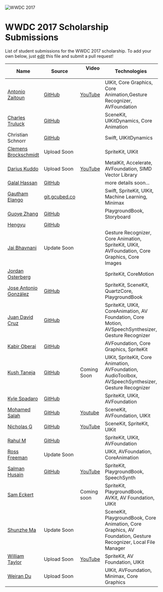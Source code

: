 ![WWDC 2017](logo.png)

# WWDC 2017 Scholarship Submissions

List of student submissions for the WWDC 2017 scholarship.
To add your own below, just [edit](https://github.com/wwdc/2017/edit/master/README.md) this file and submit a pull request!

<!-- PLEASE READ! -->
<!-- Insert your name below in alphabetical order by first name. -->
<!-- Please only submit the playgrounds that you submitted for WWDC 2017. -->
<!-- Watch out for columns, you must have 6 pipes or else the gh-pages won't like it. -->
<!-- Please choose one of the following values for the status column: Submitted, Rejected or Accepted -->
<!-- Technologies column should contain 2 maximum. -->

| Name | Source |     Video    | Technologies | Status |
|------|--------|--------------|--------------|--------| 
|[Antonio Zaitoun](https://github.com/Minitour)| [GitHub](https://github.com/Minitour/The-Macintosh-Project)| [YouTube](https://www.youtube.com/watch?v=xsI5CaudNbQ) |UIKit, Core Graphics, Core Animation,Gesture Recognizer, AVFoundation| Submitted|
|[Charles Truluck](https://twitter.com/CharlesTruluck_)|[GitHub](https://github.com/charlestruluck/WWDC17)| |SceneKit, UIKitDynamics, Core Animation|Submitted|
|Christian Schnorr| [GitHub](https://github.com/jenox/Force-Directed-Graph-Drawing) | | Swift, UIKitDynamics | Submitted |
|[Clemens Brockschmidt](https://github.com/cbrockschmidt/)| Upload Soon| |SpriteKit, UIKit| Submitted|
|[Darius Kuddo](http://lumentie.com)| Upload Soon| [YouTube](https://youtu.be/VcKMo0UMe-E) |MetalKit, Accelerate, AVFoundation, SIMD Vector Library| Submitted|
|[Galal Hassan](https://galalhassan.com)| [GitHub](https://github.com/galalmounir/WWDC-2017-Entry)| |more details soon...|Development|
| [Gautham Elango](https://gauthamelango.com/)|[git.gcubed.co](https://git.gcubed.co/wwdc2017/)| |Swift, SpriteKit, UIKit, Machine Learning, Minimax |Submitted |
| [Guoye Zhang](https://d0g.cc) | [GitHub](https://github.com/cc941201/WWDC2017-SAT) | | PlaygroundBook, Storyboard | Submitted |
| [Hengyu](https://twitter.com/hengyuy) | [GitHub](https://github.com/hengyu/Mother)| | |Development |
|[Jai Bhavnani](https://github.com/jbhav24)|Update Soon| | Gesture Recognizer, Core Animation, SpriteKit, UIKit, AVFoundation, Core Graphics, Core Images| Development|
|[Jordan Osterberg](https://twitter.com/osterbergjordan)| | |SpriteKit, CoreMotion| Submitted|
|[Jose Antonio González](https://github.com/josegrobles)|[GitHub](https://github.com/josegrobles/WWDC2017/)||SpriteKit, SceneKit, QuartzCore, PlaygroundBook| Submitted|
|[Juan David Cruz](https://juandavidcruz.com) | [GitHub](https://github.com/juandavidcruzs/ABitOfHumanity)|| SpriteKit, UIKit, CoreAnimation, AV Foundation, Core Motion, AVSpeechSynthesizer, Gesture Recognizer |Submitted|
| [Kabir Oberai](https://twitter.com/kabiroberai) | [GitHub](https://github.com/kabiroberai/wwdc-17) | | AVFoundation, Core Graphics, SpriteKit | Submitted |
|[Kush Taneja](https://www.facebook.com/kushtaneja16)|[GitHub](https://github.com/kushtaneja/WWDC-2017/)| Coming Soon | UIKit, SpriteKit, Core Animation, AVFoundation, AudioToolbox, AVSpeechSynthesizer, Gesture Recognizer | Submitted|
| [Kyle Spadaro](https://twitter.com/kylespadaro) | [GitHub](https://github.com/kylespadaro/MinimIzed-2048)| |SpriteKit, UIKit, AVFoundation |Submitted |
| [Mohamed Salah](https://www.facebook.com/MohameD.salahh.77)|[GitHub](https://github.com/MoHamEdSaLaHH/WWDC17-Scholarship-Submission)|[Youtube](https://www.youtube.com/watch?v=wUSoqkv4IJg&list=PLl469UE7Uwr0bdon2CvnpxmQs16qu4nkf&index=8)|SceneKit, AVFoundation, UIKit |Submitted |
| [Nicholas G](https://github.com/Nicholas714)|[GitHub](https://github.com/Nicholas714/WWDC-2017)| [YouTube](https://youtu.be/l7oBm2AGUm8) |SceneKit, SpriteKit, UIKit |Submitted |
|[Rahul M](https://twitter.com/rahulmfg)|[GitHub](https://github.com/Getmrahul/WWDC-2017)||SpriteKit, UIKit, AVFoundation| Submitted|
|[Ross Freeman](https://github.com/rfree18)|Update Soon| | UIKit, AVFoundation, CoreAnimation|Development|
|[Salman Husain](https://t.me/wwdcapp)|[GitHub](https://github.com/shusain93/WWDC17/)|[YouTube](https://www.youtube.com/watch?v=dRcC0TVG4tc) | SpriteKit, PlaygroundBook, SpeechSynth| Submitted|
|[Sam Eckert](https://twitter.com/sam0711er)| |Coming soon|SpriteKit, PlaygroundBook, AVKit, AV Foundation, UIKit| Submitted|
|[Shunzhe Ma](https://twitter.com/shunzhema)| Update Soon| |SceneKit, PlaygroundBook, Core Animation, Core Graphics, AV Foundation, Gesture Recognizer, Local File Manager| Submitted|
|[William Taylor](http://wttech.tk)| Upload Soon| [YouTube](https://youtu.be/PMhMg8TDrow?list=PLl469UE7Uwr0bdon2CvnpxmQs16qu4nkf)|SpriteKit, AV Foundation, UIKit| Submitted|
|[Weiran Du](http://wttech.tk)| Upload Soon||UIKit, AVFoundation, Minimax, Core Graphics| Submitted|
